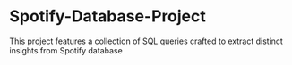 # Spotify-Database-Project
This project features a collection of SQL queries crafted to extract distinct insights  from Spotify database
